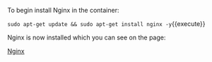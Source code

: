 To begin install Nginx in the container:

`sudo apt-get update && sudo apt-get install nginx -y`{{execute}}

Nginx is now installed which you can see on the page:

[Nginx](https://[[HOST_SUBDOMAIN]]-80-[[KATACODA_HOST]].environments.katacoda.com/)
